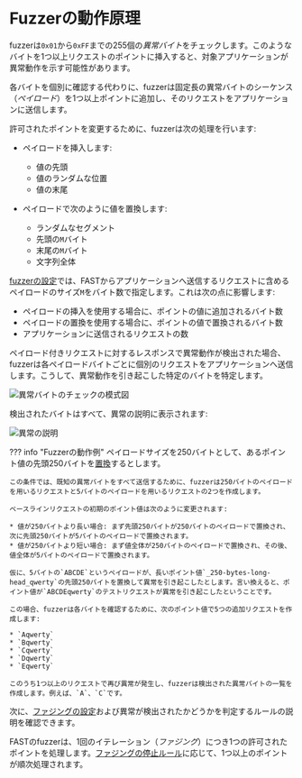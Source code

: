 [img-search-for-anomalies]:         ../../../images/fast/operations/en/test-policy/fuzzer/search-for-anomalies-scheme.png
[img-anomaly-description]:          ../../../images/fast/operations/common/test-policy/fuzzer/anomaly-description.png

[doc-fuzzer-configuration]:         fuzzer-configuration.md

[link-payloads-section]:            fuzzer-configuration.md#the-payloads-section
[link-stop-fuzzing-section]:        fuzzer-configuration.md#the-stop-fuzzing-if-response-section


# Fuzzerの動作原理

fuzzerは`0x01`から`0xFF`までの255個の*異常バイト*をチェックします。このようなバイトを1つ以上リクエストのポイントに挿入すると、対象アプリケーションが異常動作を示す可能性があります。

各バイトを個別に確認する代わりに、fuzzerは固定長の異常バイトのシーケンス（*ペイロード*）を1つ以上ポイントに追加し、そのリクエストをアプリケーションに送信します。

許可されたポイントを変更するために、fuzzerは次の処理を行います:

* ペイロードを挿入します:

    * 値の先頭
    * 値のランダムな位置
    * 値の末尾
* ペイロードで次のように値を置換します:

    * ランダムなセグメント
    * 先頭の`M`バイト
    * 末尾の`M`バイト
    * 文字列全体

[fuzzerの設定][doc-fuzzer-configuration]では、FASTからアプリケーションへ送信するリクエストに含めるペイロードのサイズ`M`をバイト数で指定します。これは次の点に影響します:

* ペイロードの挿入を使用する場合に、ポイントの値に追加されるバイト数
* ペイロードの置換を使用する場合に、ポイントの値で置換されるバイト数
* アプリケーションに送信されるリクエストの数

ペイロード付きリクエストに対するレスポンスで異常動作が検出された場合、fuzzerは各ペイロードバイトごとに個別のリクエストをアプリケーションへ送信します。こうして、異常動作を引き起こした特定のバイトを特定します。

![異常バイトのチェックの模式図][img-search-for-anomalies]

検出されたバイトはすべて、異常の説明に表示されます:

![異常の説明][img-anomaly-description]

??? info "Fuzzerの動作例"
    ペイロードサイズを250バイトとして、あるポイント値の先頭250バイトを[置換](fuzzer-configuration.md)するとします。

    この条件では、既知の異常バイトをすべて送信するために、fuzzerは250バイトのペイロードを用いるリクエストと5バイトのペイロードを用いるリクエストの2つを作成します。

    ベースラインリクエストの初期のポイント値は次のように変更されます:

    * 値が250バイトより長い場合: まず先頭250バイトが250バイトのペイロードで置換され、次に先頭250バイトが5バイトのペイロードで置換されます。
    * 値が250バイトより短い場合: まず値全体が250バイトのペイロードで置換され、その後、値全体が5バイトのペイロードで置換されます。

    仮に、5バイトの`ABCDE`というペイロードが、長いポイント値`_250-bytes-long-head_qwerty`の先頭250バイトを置換して異常を引き起こしたとします。言い換えると、ポイント値が`ABCDEqwerty`のテストリクエストが異常を引き起こしたということです。

    この場合、fuzzerは各バイトを確認するために、次のポイント値で5つの追加リクエストを作成します:

    * `Aqwerty`
    * `Bqwerty`
    * `Cqwerty`
    * `Dqwerty`
    * `Eqwerty`

    このうち1つ以上のリクエストで再び異常が発生し、fuzzerは検出された異常バイトの一覧を作成します。例えば、`A`、`C`です。

次に、[ファジングの設定][doc-fuzzer-configuration]および異常が検出されたかどうかを判定するルールの説明を確認できます。

FASTのfuzzerは、1回のイテレーション（*ファジング*）につき1つの許可されたポイントを処理します。[ファジングの停止ルール][link-stop-fuzzing-section]に応じて、1つ以上のポイントが順次処理されます。